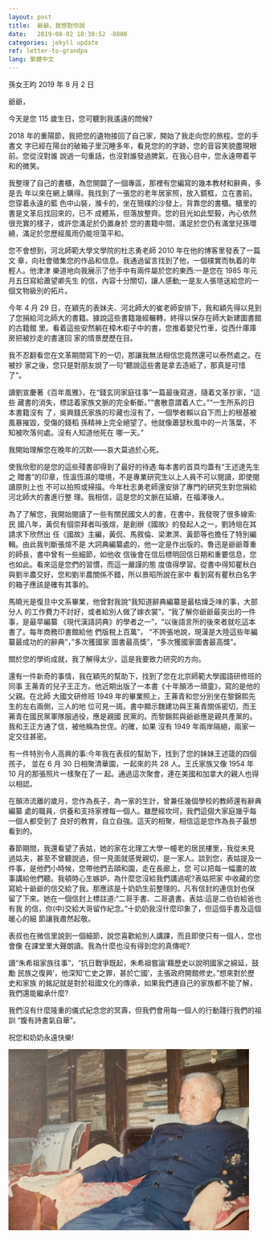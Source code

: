 ```yaml
---
layout: post
title:  爺爺，我想對你說
date:   2019-08-02 18:30:52 -0800
categories: jekyll update
ref: letter-to-grandpa
lang: 繁體中文
---
```

孫女王昀 2019 年 8 月 2 日

爺爺，

今天是您 115 歲生日，您可聽到我遙遠的問候?

2018 年的重陽節，我把您的遺物接回了自己家，開始了我走向您的旅程。您的手書文
字已經在陽台的破箱子里沉睡多年，看見您的的字跡，您的音容笑貌盡現眼前。您從沒對誰 說過一句重話，也沒對誰發過脾氣，在我心目中，您永遠帶着平和的微笑。

我整理了自己的書櫃，為您開闢了一個專區，那裡有您編寫的幾本教材和辭典，多是去 年以來在網上購得。我找到了一張您的老年居家照，放入鏡框，立在書前。您穿着永遠的藍 色中山裝，滌卡的，坐在簡樸的沙發上，背靠您的書櫃。櫃里的書是文革后找回來的，已不 成體系，但落放整齊。您的目光如此堅毅，內心依然很充實的樣子，或許您滿足於仍置身於 您的書籍中間，滿足於您仍有滿堂兒孫環繞，滿足於您歷經風雨仍能坦蕩平和。

您不會想到，河北師範大學文學院的杜志勇老師 2010 年在他的博客里發表了一篇文 章，向社會徵集您的作品和信息。我通過留言找到了他，一個樸實而執着的年輕人。他津津 樂道地向我展示了他手中有兩件屬於您的東西:一是您在 1985 年元月五日寫給蕭望卿先生 的信，內容十分關切，讓人感動;一是友人張瑄送給您的一個文物級別的拓片。

今年 4 月 29 日，在穎先的表妹夫、河北師大的崔老師安排下，我和穎先得以見到 了您捐給河北師大的書籍。據說這些書籍幾經輾轉，終得以保存在師大新建圖書館的古籍館 里。看着這些安然躺在樟木柜子中的書，您推着嬰兒竹車，從西什庫庫房把被抄走的書運回 家的情景歷歷在目。

我不忍翻看您在文革期間寫下的一切，那讓我無法相信您竟然還可以泰然處之。在被抄 家之後，您只是對朋友說了一句“聽說這些書是拿去造紙了，那真是可惜了”。

讀劉宣慶著《百年風雅》，在“錢玄同家庭往事”一篇最後寫道，隨着文革抄家，“這些
藏書的消失，標誌着家族文脈的完全斬斷。”“書散意謂着人亡。”“一生所系的日本書籍沒有
了，吳興錢氏家族的珍藏也沒有了，一個學者賴以自下而上的根基被風暴摧毀，受傷的錢稻 孫精神上完全絕望了。他就像蕭瑟秋風中的一片落葉，不知被吹落何處。沒有人知道他死在 哪一天。”

我開始理解您在晚年的沉默——哀大莫過於心死。

使我欣慰的是您的這些殘書卻得到了最好的待遇:每本書的首頁均蓋有“王述達先生之 贈書”的印章，恆溫恆濕的環境，不是專業研究生以上人員不可以閱讀，即使閱讀原則上也 不可以拍照或掃描。今年杜志勇老師還安排了專門的研究生對您捐給河北師大的書進行整 理。我相信，這是您的文脈在延續，在福澤後人。

為了了解您，我開始閱讀了一些有關民國文人的書，在書中，我發現了很多線索:民 國八年，黃侃有個崇拜者叫張煊，是創辦《國故》的發起人之一，劉詩培在其請求下欣然出 任《國故》主編，黃侃、馬敘倫、梁漱溟、黃節等也擔任了特別編輯。由此我判斷張煊不是 大詞典編纂處的，他一定是作出版的。魯迅是爺爺尊重的師長，書中曾有一些細節，如他收 信後會在信后標明回信日期和重要信息，您也如此。看來這是您們的習慣，而這一嚴謹的態 度值得學習。從書中得知瞿秋白與劉半農交好，您和劉半農關係不錯，所以景昭所說在家中 看到寫有瞿秋白名字的箱子應該是確有其事的。

馬曉光是復旦中文系畢業，他曾對我說“我知道辭典編纂是最枯燥乏味的事，大部分人 的工作費力不討好，或者給別人做了嫁衣裳”，“我了解你爺爺最突出的一件事，是最早編纂 《現代漢語詞典》的學者之一”，“以後語言所的後來者就吃這本書了。每年商務印書館給他 們版稅上百萬”， “不誇張地說，現漢是大陸這些年編纂最成功的的辭典”，”多次獲國家 圖書最高獎”，“多次獲國家圖書最高獎”。

關於您的學術成就，我了解得太少，這是我要致力研究的方向。


還有一件新奇的事情，我在穎先的幫助下，找到了您在北京師範大學國語研修班的同事
王茀青的兒子王正方。他近期出版了一本書《十年顛沛一頑童》，寫的是他的父親。在北師 大國文研修班 1949 年的畢業照上，王茀青和您分別坐在黎錦熙先生的左右兩側，三人的地 位可見一斑。書中顯示魏建功與王茀青關係密切，而王茀青在國民黨軍隊服過役，應是親國 民黨的。而黎錦熙與爺爺應是親共產黨的。我和王正方通了信，被他稱為世侄。的確，如果 沒有 1949 年兩岸隔絕，兩家一定交往甚密。

有一件特別令人高興的事:今年我在表叔的幫助下，找到了您的妹妹王述箴的四個孩子， 並在 6 月 30 日相聚清華園，一起來的共 28 人。王氏家族又像 1954 年 10 月的那張照片一樣聚在了一 起。通過這次聚會，連在美國和加拿大的親人也得以相認。

在顛沛流離的歲月，您作為長子，為一家的生計，曾兼任幾個學校的教師還有辭典編纂 處的職員，供養和支持家裡每一個人。雖歷經坎坷，我們這個大家庭幾乎每一個人都受到了 良好的教育，自立自強。這天的相聚，相信這是您作為長子最想看到的。

春節期間，我還看望了表姑，她的家在北理工大學一幢老的居民樓里，我從未見 過姑夫，甚至不曾聽說過，但一見面就感覺親切，是一家人。談到您，表姑提及一件事，是他們小時候，您帶他們去頤和園，走在長廊上，您 可以把每一幅畫的故事講給他們聽。我頓時心生嫉妒，為什麼您沒給我們講過呢?表姑把家 中收藏的您寫給十爺爺的信交給了我。那應該是十奶奶生前整理的。凡有信封的連信封也保 留了下來。她在一個信封上標註道:“二哥手書、二哥遺書。表姑:這是二伯伯給爸也有我 的信，你(中)交給大哥留作紀念。”十奶奶我沒什麼印象了，但這個手書及這個暖心的細 節讓我肅然起敬。

表叔也在微信里說到一個細節，說您喜歡給別人講課，而且即使只有一個人，您也會像
在課堂里大聲朗讀。我為什麼也沒有得到您的真傳呢?

讀“朱希祖家族往事”，“抗日戰爭既起，朱希祖嘗論‘藉歷史以說明國家之綿延，鼓勵
民族之復興’，他深知‘亡史之罪，甚於亡國’，主張政府開館修史。”想來對於歷史和家族 的銘記就是對於祖國文化的傳承，如果我們連自己的家族都不能了解，我們還能繼承什麼?

我們沒有什麼隆重的儀式紀念您的冥壽，但我們會用每一個人的行動踐行我們的祖訓
“腹有詩書氣自華”。

祝您和奶奶永遠快樂!

![image](/assets/imgs/shuda_wang_old.png "王述達晚年在家中")


